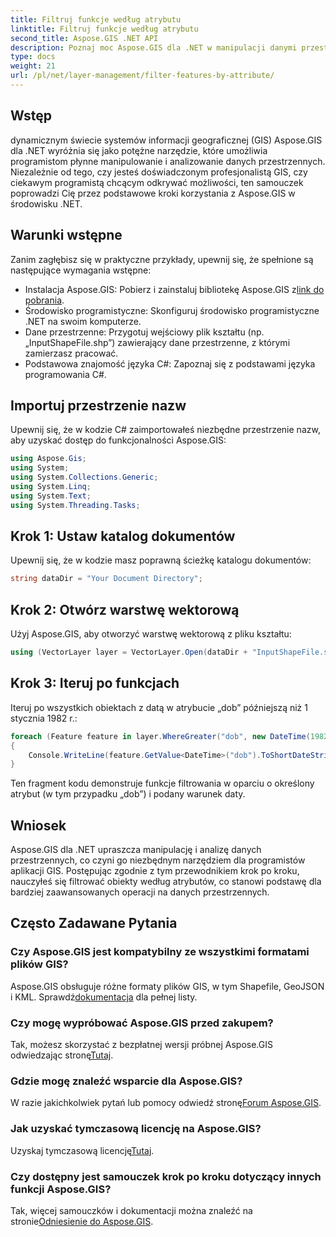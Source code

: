 ```yaml
---
title: Filtruj funkcje według atrybutu
linktitle: Filtruj funkcje według atrybutu
second_title: Aspose.GIS .NET API
description: Poznaj moc Aspose.GIS dla .NET w manipulacji danymi przestrzennymi. Filtruj funkcje bez wysiłku, ulepszaj aplikacje GIS i zwiększaj produktywność.
type: docs
weight: 21
url: /pl/net/layer-management/filter-features-by-attribute/
---
```

## Wstęp
dynamicznym świecie systemów informacji geograficznej (GIS) Aspose.GIS dla .NET wyróżnia się jako potężne narzędzie, które umożliwia programistom płynne manipulowanie i analizowanie danych przestrzennych. Niezależnie od tego, czy jesteś doświadczonym profesjonalistą GIS, czy ciekawym programistą chcącym odkrywać możliwości, ten samouczek poprowadzi Cię przez podstawowe kroki korzystania z Aspose.GIS w środowisku .NET.
## Warunki wstępne
Zanim zagłębisz się w praktyczne przykłady, upewnij się, że spełnione są następujące wymagania wstępne:
-  Instalacja Aspose.GIS: Pobierz i zainstaluj bibliotekę Aspose.GIS z[link do pobrania](https://releases.aspose.com/gis/net/).
- Środowisko programistyczne: Skonfiguruj środowisko programistyczne .NET na swoim komputerze.
- Dane przestrzenne: Przygotuj wejściowy plik kształtu (np. „InputShapeFile.shp”) zawierający dane przestrzenne, z którymi zamierzasz pracować.
- Podstawowa znajomość języka C#: Zapoznaj się z podstawami języka programowania C#.
## Importuj przestrzenie nazw
Upewnij się, że w kodzie C# zaimportowałeś niezbędne przestrzenie nazw, aby uzyskać dostęp do funkcjonalności Aspose.GIS:
```csharp
using Aspose.Gis;
using System;
using System.Collections.Generic;
using System.Linq;
using System.Text;
using System.Threading.Tasks;
```
## Krok 1: Ustaw katalog dokumentów
Upewnij się, że w kodzie masz poprawną ścieżkę katalogu dokumentów:
```csharp
string dataDir = "Your Document Directory";
```
## Krok 2: Otwórz warstwę wektorową
Użyj Aspose.GIS, aby otworzyć warstwę wektorową z pliku kształtu:
```csharp
using (VectorLayer layer = VectorLayer.Open(dataDir + "InputShapeFile.shp", Drivers.Shapefile))
```
## Krok 3: Iteruj po funkcjach
Iteruj po wszystkich obiektach z datą w atrybucie „dob” późniejszą niż 1 stycznia 1982 r.:
```csharp
foreach (Feature feature in layer.WhereGreater("dob", new DateTime(1982, 1, 1, 0, 0, 0)))
{
    Console.WriteLine(feature.GetValue<DateTime>("dob").ToShortDateString());
}
```
Ten fragment kodu demonstruje funkcje filtrowania w oparciu o określony atrybut (w tym przypadku „dob”) i podany warunek daty.
## Wniosek
Aspose.GIS dla .NET upraszcza manipulację i analizę danych przestrzennych, co czyni go niezbędnym narzędziem dla programistów aplikacji GIS. Postępując zgodnie z tym przewodnikiem krok po kroku, nauczyłeś się filtrować obiekty według atrybutów, co stanowi podstawę dla bardziej zaawansowanych operacji na danych przestrzennych.
## Często Zadawane Pytania
### Czy Aspose.GIS jest kompatybilny ze wszystkimi formatami plików GIS?
 Aspose.GIS obsługuje różne formaty plików GIS, w tym Shapefile, GeoJSON i KML. Sprawdź[dokumentacja](https://reference.aspose.com/gis/net/) dla pełnej listy.
### Czy mogę wypróbować Aspose.GIS przed zakupem?
 Tak, możesz skorzystać z bezpłatnej wersji próbnej Aspose.GIS odwiedzając stronę[Tutaj](https://releases.aspose.com/).
### Gdzie mogę znaleźć wsparcie dla Aspose.GIS?
 W razie jakichkolwiek pytań lub pomocy odwiedź stronę[Forum Aspose.GIS](https://forum.aspose.com/c/gis/33).
### Jak uzyskać tymczasową licencję na Aspose.GIS?
 Uzyskaj tymczasową licencję[Tutaj](https://purchase.aspose.com/temporary-license/).
### Czy dostępny jest samouczek krok po kroku dotyczący innych funkcji Aspose.GIS?
 Tak, więcej samouczków i dokumentacji można znaleźć na stronie[Odniesienie do Aspose.GIS](https://reference.aspose.com/gis/net/).